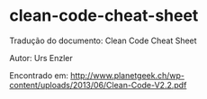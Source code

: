 # clean-code-cheat-sheet
Tradução do documento: Clean Code Cheat Sheet

Autor: Urs Enzler

Encontrado em: http://www.planetgeek.ch/wp-content/uploads/2013/06/Clean-Code-V2.2.pdf
